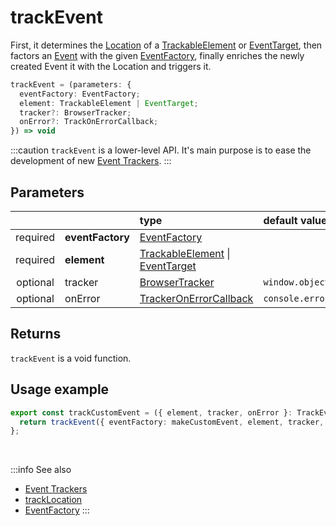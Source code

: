 # trackEvent

First, it determines the [Location](/tracking/core-concepts/locations.md) of a [TrackableElement](/tracking/core-concepts/elements.md#trackable-elements) or [EventTarget](https://developer.mozilla.org/en-US/docs/Web/API/EventTarget), then factors an [Event](/taxonomy/events/AbstractEvent.md) with the given [EventFactory](/tracking/api-reference/low-level/core-factories.md#event-factory-list), finally enriches the newly created Event it with the Location and triggers it.

```typescript
trackEvent = (parameters: {
  eventFactory: EventFactory;
  element: TrackableElement | EventTarget;
  tracker?: BrowserTracker;
  onError?: TrackOnErrorCallback;
}) => void
```

:::caution
`trackEvent` is a lower-level API. It's main purpose is to ease the development of new [Event Trackers](/tracking/api-reference/event-trackers/overview.md).
:::

## Parameters
|          |                  | type                                                                                                                                                      | default value
| :-:      | :--              | :--                                                                                                                                                       | :--           
| required | **eventFactory** | [EventFactory](/tracking/api-reference/low-level/core-factories.md#event-factory-list)                                                                    |
| required | **element**      | [TrackableElement](/tracking/core-concepts/elements.md#trackable-elements) \| [EventTarget](https://developer.mozilla.org/en-US/docs/Web/API/EventTarget) |
| optional | tracker          | [BrowserTracker](/tracking/api-reference/general/BrowserTracker.md)                                                                                    | `window.objectiv.tracker`
| optional | onError          | [TrackerOnErrorCallback](/tracking/api-reference/general/TrackerOnErrorCallback.md)                                                                    | `console.error`

## Returns
`trackEvent` is a void function.

## Usage example

```typescript jsx
export const trackCustomEvent = ({ element, tracker, onError }: TrackEventHelperParameters) => {
  return trackEvent({ eventFactory: makeCustomEvent, element, tracker, onError });
};
```

<br />

:::info See also
- [Event Trackers](/tracking/api-reference/event-trackers/overview.md)
- [trackLocation](/tracking/api-reference/low-level/trackLocation.md)
- [EventFactory](/tracking/api-reference/low-level/core-factories.md#event-factory-list)
:::
